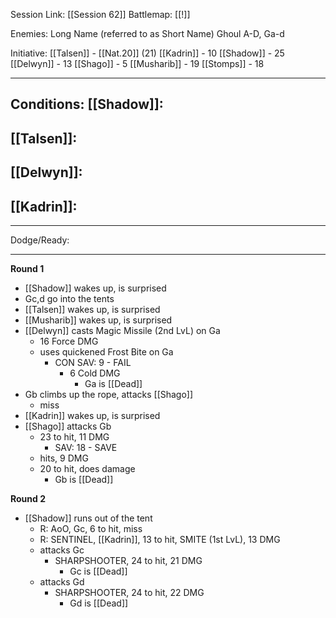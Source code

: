 Session Link:
[[Session 62]]
Battlemap:
[[!]]

Enemies:
Long Name (referred to as Short Name)
Ghoul A-D, Ga-d

Initiative:
[[Talsen]] - [[Nat.20]] (21)
[[Kadrin]] - 10
[[Shadow]] - 25
[[Delwyn]] - 13
[[Shago]] - 5
[[Musharib]] - 19
[[Stomps]] - 18

---
Conditions:
[[Shadow]]:
- 

[[Talsen]]:
- 

[[Delwyn]]:
- 

[[Kadrin]]:
- 
---
Dodge/Ready:

---
**Round 1**
- [[Shadow]] wakes up, is surprised
- Gc,d go into the tents
- [[Talsen]] wakes up, is surprised
- [[Musharib]] wakes up, is surprised
- [[Delwyn]] casts Magic Missile (2nd LvL) on Ga
	- 16 Force DMG
	- uses quickened Frost Bite on Ga
		- CON SAV: 9 - FAIL
			- 6 Cold DMG
				- Ga is [[Dead]]
- Gb climbs up the rope, attacks [[Shago]]
	- miss
- [[Kadrin]] wakes up, is surprised
- [[Shago]] attacks Gb
	- 23 to hit, 11 DMG
		- SAV: 18 - SAVE
	- hits, 9 DMG
	- 20 to hit, does damage
		- Gb is [[Dead]]

**Round 2**
- [[Shadow]] runs out of the tent
	- R: AoO, Gc, 6 to hit, miss
	- R: SENTINEL, [[Kadrin]], 13 to hit, SMITE (1st LvL), 13 DMG
	- attacks Gc
		- SHARPSHOOTER, 24 to hit, 21 DMG
			- Gc is [[Dead]]
	- attacks Gd
		- SHARPSHOOTER, 24 to hit, 22 DMG
			- Gd is [[Dead]]
